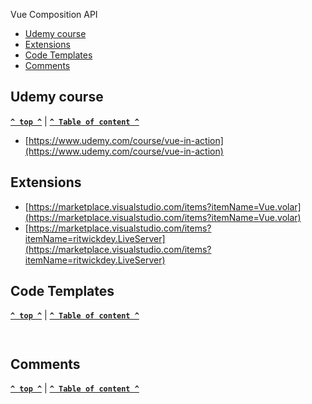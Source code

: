 
Vue Composition API

- [Udemy course](#udemy-course)
- [Extensions](#extensions)
- [Code Templates](#code-templates)
- [Comments](#comments)

## Udemy course

**[`^ top ^`](#vue-review)** | **[`^ Table of content ^`](#table-of-content)**

- [https://www.udemy.com/course/vue-in-action](https://www.udemy.com/course/vue-in-action)

## Extensions

- [https://marketplace.visualstudio.com/items?itemName=Vue.volar](https://marketplace.visualstudio.com/items?itemName=Vue.volar)
- [https://marketplace.visualstudio.com/items?itemName=ritwickdey.LiveServer](https://marketplace.visualstudio.com/items?itemName=ritwickdey.LiveServer)

## Code Templates

**[`^ top ^`](#vue-review)** | **[`^ Table of content ^`](#table-of-content)**

```


```

## Comments

**[`^ top ^`](#vue-review)** | **[`^ Table of content ^`](#table-of-content)**
